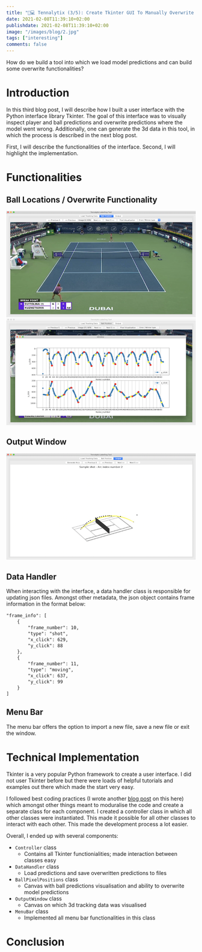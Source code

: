 ```yaml
---
title: "🎾💻 Tennalytix (3/5): Create Tkinter GUI To Manually Overwrite Predictions"
date: 2021-02-08T11:39:10+02:00
publishdate: 2021-02-08T11:39:10+02:00
image: "/images/blog/2.jpg"
tags: ["interesting"]
comments: false
---
```

How do we build a tool into which we load model predictions and can build some overwrite functionalities?   

# Introduction
In this third blog post, I will describe how I built a user interface with the Python interface library Tkinter. The goal of this interface was to visually inspect player and ball predictions and overwrite predictions where the model went wrong. Additionally, one can generate the 3d data in this tool, in which the process is described in the next blog post. 

First, I will describe the functionalities of the interface. Second, I will highlight the implementation. 

# Functionalities
## Ball Locations / Overwrite Functionality
![alt](cover.png)
![alt](ball_labelling_pop_up.png)

## Output Window
![alt](output_arc_vis.png)

## Data Handler
When interacting with the interface, a data handler class is responsible for updating json files. Amongst other metadata, the json object contains frame information in the format below: 

```
"frame_info": [
    {
        "frame_number": 10,
        "type": "shot",
        "x_click": 629,
        "y_click": 88
    },
    {
        "frame_number": 11,
        "type": "moving",
        "x_click": 637,
        "y_click": 99
    }
]
```

## Menu Bar
The menu bar offers the option to import a new file, save a new file or exit the window. 

# Technical Implementation
Tkinter is a very popular Python framework to create a user interface. I did not user Tkinter before but there were loads of helpful tutorials and examples out there which made the start very easy.

I followed best coding practices (I wrote another [blog post](/blog/02_best_software_engineering_practices) on this here) which amongst other things meant to moduralise the code and create a separate class for each component. I created a controller class in which all other classes were instantiated. This made it possible for all other classes to interact with each other. This made the development process a lot easier. 

Overall, I ended up with several components:
- `Controller` class
    - Contains all Tkinter functionialities; made interaction between classes easy
- `DataHandler` class
    - Load predictions and save overwritten predictions to files
- `BallPixelPositions` class
    - Canvas with ball predictions visualisation and ability to overwrite model predictions
- `OutputWindow` class
    - Canvas on which 3d tracking data was visualised
- `MenuBar` class
    - Implemented all menu bar functionalities in this class



# Conclusion



